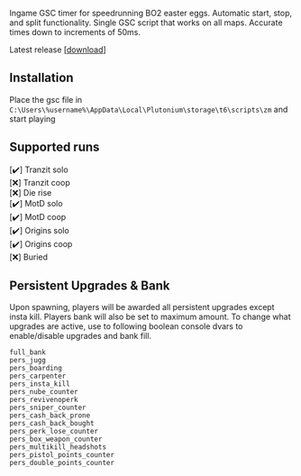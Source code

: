 Ingame GSC timer for speedrunning BO2 easter eggs. Automatic start, stop, and split functionality. Single GSC script that works on all maps. Accurate times down to increments of 50ms.

Latest release [[download](https://github.com/HuthTV/BO2-Easter-Egg-GSC-timer/releases/download/V1.1/EE_ingame_timer_1.1.gsc)]

## Installation
Place the gsc file in ```C:\Users\%username%\AppData\Local\Plutonium\storage\t6\scripts\zm``` and start playing

## Supported runs  
  [✔️] Tranzit solo  
  [❌] Tranzit coop  
  [❌] Die rise  
  [✔️] MotD solo  
  [✔️] MotD coop  
  [✔️] Origins solo  
  [✔️] Origins coop  
  [❌] Buried 

## Persistent Upgrades & Bank
Upon spawning, players will be awarded all persistent upgrades except insta kill. Players bank will also be set to maximum amount. To change what upgrades are active, use to following boolean console dvars to enable/disable upgrades and bank fill.

`full_bank`  
`pers_jugg`   
`pers_boarding`    
`pers_carpenter`  
`pers_insta_kill`   
`pers_nube_counter`  
`pers_revivenoperk`  
`pers_sniper_counter`   
`pers_cash_back_prone`   
`pers_cash_back_bought`   
`pers_perk_lose_counter`   
`pers_box_weapon_counter`  
`pers_multikill_headshots`   
`pers_pistol_points_counter`    
`pers_double_points_counter`  
 
 
  
 
  
 



